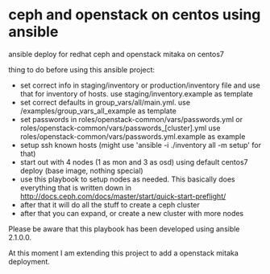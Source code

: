 # ceph and openstack on centos using ansible
ansible deploy for redhat ceph and openstack mitaka on centos7

thing to do before using this ansible project:
- set correct info in staging/inventory or production/inventory file and use that for inventory of hosts. use staging/inventory.example as template
- set correct defaults in group_vars/all/main.yml. use /examples/group_vars_all_example as template
- set passwords in roles/openstack-common/vars/passwords.yml or roles/openstack-common/vars/passwords_[cluster].yml
  use roles/openstack-common/vars/passwords.yml.example as example
- setup ssh known hosts (might use 'ansible -i ./inventory all -m setup' for that)
- start out with 4 nodes (1 as mon and 3 as osd) using default centos7 deploy (base image, nothing special)
- use this playbook to setup nodes as needed. This basically does everything that is written down in 
  http://docs.ceph.com/docs/master/start/quick-start-preflight/
- after that it will do all the stuff to create a ceph cluster
- after that you can expand, or create a new cluster with more nodes

Please be aware that this playbook has been developed using ansible 2.1.0.0.

At this moment I am extending this project to add a openstack mitaka deployment.
